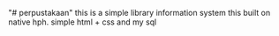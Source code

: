 "# perpustakaan" 
this is a simple library information system
this built on native hph. simple html + css and my sql

